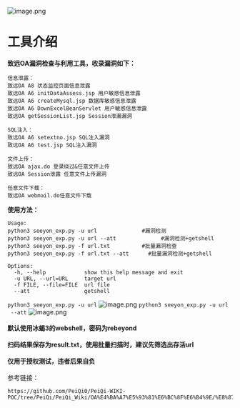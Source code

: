 ![image.png](https://cdn.nlark.com/yuque/0/2021/png/603531/1622620222886-f40c9762-35e8-4547-9004-ecd3d8e52294.png#align=left&display=inline&height=178&margin=%5Bobject%20Object%5D&name=image.png&originHeight=356&originWidth=907&size=18656&status=done&style=none&width=453.5)
# 工具介绍
**致远OA漏洞检查与利用工具，收录漏洞如下：**
```
信息泄露：
致远OA A8 状态监控页面信息泄露
致远OA A6 initDataAssess.jsp 用户敏感信息泄露
致远OA A6 createMysql.jsp 数据库敏感信息泄露
致远OA A6 DownExcelBeanServlet 用户敏感信息泄露
致远OA getSessionList.jsp Session泄漏漏洞

SQL注入：
致远OA A6 setextno.jsp SQL注入漏洞
致远OA A6 test.jsp SQL注入漏洞

文件上传：
致远OA ajax.do 登录绕过&任意文件上传
致远OA Session泄露 任意文件上传漏洞

任意文件下载：
致远OA webmail.do任意文件下载
```
**使用方法：**
```
Usage:
python3 seeyon_exp.py -u url              #漏洞检测
python3 seeyon_exp.py -u url --att				#漏洞检测+getshell
python3 seeyon_exp.py -f url.txt          #批量漏洞检查
python3 seeyon_exp.py -f url.txt --att		#批量漏洞检测+getshell

Options:
  -h, --help            show this help message and exit
  -u URL, --url=URL     target url
  -f FILE, --file=FILE  url file
  --att                 getshell
```
```python3 seeyon_exp.py -u url```
![image.png](https://cdn.nlark.com/yuque/0/2021/png/603531/1622621523227-5ef552da-4bf2-4a98-ba4c-0c16292dcc8d.png#align=left&display=inline&height=463&margin=%5Bobject%20Object%5D&name=image.png&originHeight=925&originWidth=1219&size=140406&status=done&style=none&width=609.5)
```python3 seeyon_exp.py -u url  --att```
![image.png](https://cdn.nlark.com/yuque/0/2021/png/603531/1622625176126-20a05004-b3e4-4188-acbf-c307f661fff5.png#align=left&display=inline&height=462&margin=%5Bobject%20Object%5D&name=image.png&originHeight=924&originWidth=1218&size=138710&status=done&style=none&width=609)
</br>
</br>
**默认使用冰蝎3的webshell，密码为rebeyond**
</br>
</br>
**扫码结果保存为result.txt，使用批量扫描时，建议先筛选出存活url**
</br>
</br>
**仅用于授权测试，违者后果自负**
</br>
</br>
参考链接：
```
https://github.com/PeiQi0/PeiQi-WIKI-POC/tree/PeiQi/PeiQi_Wiki/OA%E4%BA%A7%E5%93%81%E6%BC%8F%E6%B4%9E/%E8%87%B4%E8%BF%9COA
```

